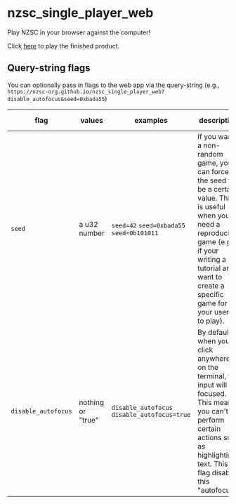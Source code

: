 # nzsc_single_player_web
Play NZSC in your browser against the computer!

Click [here](https://nzsc-org.github.io/nzsc_single_player_web) to play the finished product.

## Query-string flags
You can optionally pass in flags to the web app via the query-string (e.g., `https://nzsc-org.github.io/nzsc_single_player_web?disable_autofocus&seed=0xbada55`)

| flag | values | examples | description | default behavior
| --- | --- | --- | --- | --- |
| `seed` | a u32 number | `seed=42` `seed=0xbada55` `seed=0b101011` | If you want a non-random game, you can force the seed to be a certain value. This is useful when you need a reproducible game (e.g., if your writing a tutorial and want to create a specific game for your users to play). | If you don't pass in an override seed, a random seed will be created at the start of the game. |
| `disable_autofocus` | nothing or "true" | `disable_autofocus` `disable_autofocus=true` | By default, when you click anywhere on the terminal, the input will be focused. This means you can't perform certain actions such as highlighting text. This flag disables this "autofocus". | If you don't pass in this flag, autofocus will remain enabled. |
